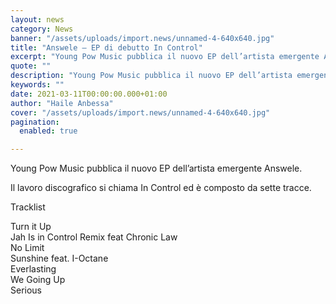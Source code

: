 ```yaml
---
layout: news
category: News
banner: "/assets/uploads/import.news/unnamed-4-640x640.jpg"
title: "Answele – EP di debutto In Control"
excerpt: "Young Pow Music pubblica il nuovo EP dell’artista emergente Answele. Il lavoro discografico si chiama In Control ed è composto da sette tracce. Tracklist Turn it Up Jah Is in Control Remix feat Chronic Law No Limit Sunshine feat. I-Octane Everlasting We Going Up Serious  "
quote: ""
description: "Young Pow Music pubblica il nuovo EP dell’artista emergente Answele. Il lavoro discografico si chiama In Control ed è composto da sette tracce. Tracklist Turn it Up Jah Is in Control Remix feat Chronic Law No Limit Sunshine feat. I-Octane Everlasting We Going Up Serious  "
keywords: ""
date: 2021-03-11T00:00:00.000+01:00
author: "Haile Anbessa"
cover: "/assets/uploads/import.news/unnamed-4-640x640.jpg"
pagination:
  enabled: true

---
```


Young Pow Music pubblica il nuovo EP dell’artista emergente Answele.

Il lavoro discografico si chiama In Control ed è composto da sette tracce.

Tracklist

Turn it Up  
Jah Is in Control Remix feat Chronic Law  
No Limit  
Sunshine feat. I-Octane  
Everlasting  
We Going Up  
Serious